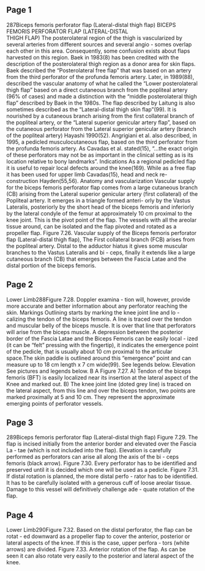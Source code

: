 ## Page 1

287Biceps femoris perforator flap (Lateral-distal thigh flap)
 BICEPS FEMORIS PERFORATOR FLAP (LATERAL-DISTAL  
THIGH FLAP)
The posterolateral region of the thigh is vascularized by 
several arteries from different sources and several angio -
somes overlap each other in this area. Consequently, some 
confusion exists about flaps harvested on this region.
Baek in 1983(8) has been credited with the description 
of the posterolateral thigh region as a donor area for skin 
flaps. Baek described the “Posterolateral free flap” that 
was based on an artery from the third perforator of the 
profunda femoris artery. 
Later, in 1989(88), described the vascular anatomy of 
what he called the “Lower posterolateral thigh flap” based 
on a direct cutaneous branch from the popliteal artery 
(96% of cases) and made a distinction with the “middle 
posterolateral thigh flap” described by Baek in the 1980s. 
The flap described by Laitung is also sometimes described 
as the “Lateral-distal thigh skin flap”(99). It is nourished by a 
cutaneous branch arising from the first collateral branch 
of the popliteal artery, or the “Lateral superior genicular 
artery flap”, based on the cutaneous perforator from the 
Lateral superior genicular artery (branch of the popliteal 
artery) Hayashi 1990(52). Angrigiani et al. also described, 
in 1995, a pedicled musculocutaneous flap, based on the 
third perforator from the profunda femoris artery. As Cavadas et al. stated(15), “…the exact origin of these 
perforators may not be as important in the clinical setting 
as is its location relative to bony landmarks”.
Indications
As a regional pedicled flap it is useful to repair local 
defects around the knee(169). While as a free flap it has 
been used for upper limb Cavadas(15), head and neck re-
construction Hayden(55,56).
Anatomy and vascularization
Vascular supply for the biceps femoris perforator flap 
comes from a large cutaneous branch (CB) arising from 
the Lateral superior genicular artery (first collateral) of 
the Popliteal artery. It emerges in a triangle formed anteri-
orly by the Vastus Lateralis, posteriorly by the short head 
of the biceps femoris and inferiorly by the lateral condyle 
of the femur at approximately 10 cm proximal to the knee 
joint. This is the pivot point of the flap. The vessels with 
all the areolar tissue around, can be isolated and the flap 
pivoted and rotated as a propeller flap.
Figure 7.26. Vascular supply of the Biceps femoris 
perforator flap (Lateral-distal thigh flap), The First 
collateral branch (FCB) arises from the popliteal 
artery. Distal to the adductor hiatus it gives some 
muscular branches to the Vastus Lateralis and bi -
ceps, finally it extends like a large cutaneous branch 
(CB) that emerges between the Fascia Latae and the 
distal portion of the biceps femoris.

## Page 2

Lower Limb288Figure 7.28. Doppler examina -
tion will, however, provide more 
accurate and better information 
about any perforator reaching 
the skin.
Markings
Outlining starts by marking the knee joint line and lo -
calizing the tendon of the biceps femoris. A line is traced 
over the tendon and muscular belly of the biceps muscle. 
It is over that line that perforators will arise from the biceps 
muscle. A depression between the posterior border of the 
Fascia Latae and the Biceps Femoris can be easily local -
ized (it can be “felt” pressing with the fingertip), it indicates the emergence point of the pedicle, that is usually about 
10 cm proximal to the articular space.The skin paddle is 
outlined around this “emergence” point and can measure 
up to 18 cm length x 7 cm wide(99). See legends below.
Elevation
See pictures and legends below.
B A
Figure 7.27. A) Tendon of the biceps femoris (BFT) is easily localized near its insertion at the lateral aspect of the Knee and marked out. B) The knee 
joint line (doted grey line) is traced on the lateral aspect, from this line and over the biceps tendon, two points are marked proximally at 5 and 10 cm. 
They represent the approximate emerging points of perforator vessels.

## Page 3

289Biceps femoris perforator flap (Lateral-distal thigh flap)
Figure 7.29. The flap is incised 
initially from the anterior border 
and elevated over the Fascia La -
tae (which is not included into 
the flap). Elevation is carefully 
performed as perforators can 
arise all along the axis of the bi -
ceps femoris (black arrow).
Figure 7.30. Every perforator has 
to be identified and preserved 
until it is decided which one will 
be used as a pedicle.
Figure 7.31. If distal rotation is 
planned, the more distal perfo -
rator has to be identified. It has 
to be carefully isolated with a 
generous cuff of loose areolar 
tissue. Damage to this vessel 
will definitively challenge ade -
quate rotation of the flap.


## Page 4

Lower Limb290Figure 7.32. Based on the distal 
perforator, the flap can be rotat -
ed downward as a propeller flap 
to cover the anterior, posterior 
or lateral aspects of the knee. If 
this is the case, upper perfora -
tors (white arrows) are divided. 
Figure 7.33. Anterior rotation of 
the flap. As can be seen it can 
also rotate very easily to the 
posterior and lateral aspect of 
the knee.

